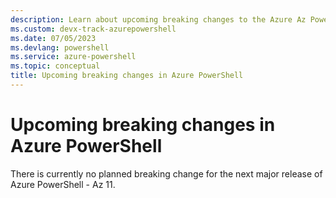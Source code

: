 ```yaml
---
description: Learn about upcoming breaking changes to the Azure Az PowerShell module
ms.custom: devx-track-azurepowershell
ms.date: 07/05/2023
ms.devlang: powershell
ms.service: azure-powershell
ms.topic: conceptual
title: Upcoming breaking changes in Azure PowerShell
---
```


# Upcoming breaking changes in Azure PowerShell

There is currently no planned breaking change for the next major release of Azure PowerShell - Az 11.
